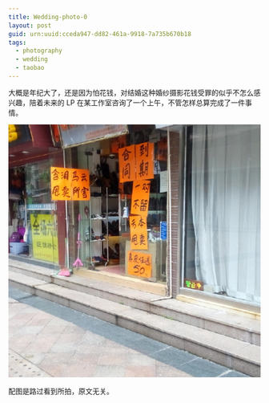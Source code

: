 ```yaml
---
title: Wedding-photo-0
layout: post
guid: urn:uuid:cceda947-dd82-461a-9918-7a735b670b18
tags:
  - photography
  - wedding
  - taobao
---
```


大概是年纪大了，还是因为怕花钱，对结婚这种婚纱摄影花钱受罪的似乎不怎么感兴趣，陪着未来的 LP 在某工作室咨询了一个上午，不管怎样总算完成了一件事情。

[![路过](/media/files/pic/2015/IMG_20150816_115957-small.jpg)](http://7xl5ez.com1.z0.glb.clouddn.com/IMG_20150816_115957.jpg)

配图是路过看到所拍，原文无关。
